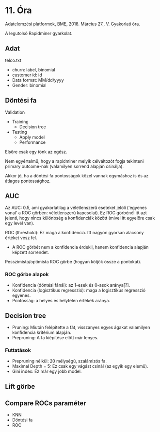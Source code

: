# 11. Óra
Adatelemzési platformok, BME, 2018. Március 27., V. Gyakorlati óra.

A legutolsó Rapidminer gyarkolat.

## Adat
telco.txt
- churn: label, binomial
- customer id: id
- Data format: MM/dd/yyyy
- Gender: binomial

## Döntési fa
Validation
* Training
    - Decision tree
* Testing
    - Apply model
    - Performance

Elsőre csak egy tönk az egész.

Nem egyértelmű, hogy a rapidminer melyik célváltozót fogja tekinteni primary outcome-nak (valamilyen sorrend alapján csinálja).

Akkor jó, ha a döntési fa pontosságok közel vannak egymáshoz is és az átlagos pontossághoz.

## AUC
Az AUC: 0.5, ami gyakorlatilag a véletlenszerű eseteket jelöli ('egyenes vonal' a ROC görbén: véletlenszerű kapcsolat). Ez ROC görbénél itt azt jelenti, hogy nincs különbség a konfidenciák között (mivel itt egyelőre csak egy levél van).

ROC (threshold): Ez maga a konfidencia. Itt nagyon gyorsan alacsony értéket vesz fel.
- A ROC görbét nem a konfidencia érdekli, hanem konfidencia alapján képzett sorrendet.

Pesszimista/optimista ROC görbe (hogyan kötjök össze a pontokat).

### ROC görbe alapok
* Konfidencia (döntési fánál): az 1-esek és 0-asok aránya[?].
* Konfidencia (logisztikus regresszió): maga a logisztikus regresszió egyenes.
* Pontosság: a helyes és helytelen értékek aránya.

## Decision tree
* Pruning: Miután felépítette a fát, visszanyes egyes ágakat valamilyen konfidencia kritérium alapján.
* Prepruning: A fa kiépítése előtt már lenyes.

### Futtatások
* Prepruning nélkül: 20 mélységű, szalámizós fa.
* Maximal Depth = 5: Ez csak egy vágást csinál (az egyik egy elemü).
* Gini index: Ez már egy jobb model.

## Lift görbe

## Compare ROCs paraméter
* KNN
* Döntési fa
* ROC
